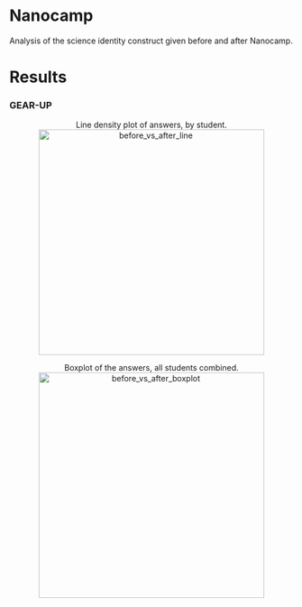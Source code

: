 # Nanocamp
Analysis of the science identity construct given before and after Nanocamp.

# Results

### GEAR-UP

<p align="center">
	Line density plot of answers, by student.
	<img src="Figures/before_vs_after_line.png" alt="before_vs_after_line" width="400">
</p>

<p align="center">
	Boxplot of the answers, all students combined.
	<img src="Figures/before_vs_after_boxplot.png" alt="before_vs_after_boxplot" width="400">
</p>
